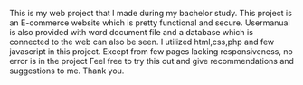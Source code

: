 This is my web project that I made during my bachelor study.
This project is an E-commerce website which is pretty functional and secure.
Usermanual is also provided with word document file and a database which is connected to the web can also be seen.
I utilized html,css,php and few javascript in this project.
Except from few pages lacking responsiveness, no error is in the project
Feel free to try this out and give recommendations and suggestions to me.
Thank you.
